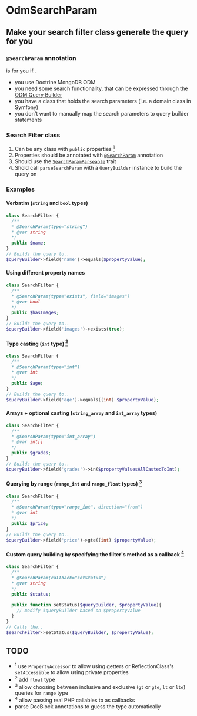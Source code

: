 # OdmSearchParam
## Make your search filter class generate the query for you

### `@SearchParam` annotation
is for you if..
* you use Doctrine MongoDB ODM
* you need some search functionality, that can be expressed through the [ODM Query Builder](https://www.doctrine-project.org/projects/doctrine-mongodb-odm/en/1.2/reference/query-builder-api.html#finding-documents)
* you have a class that holds the search parameters (i.e. a domain class in Symfony)
* you don't want to manually map the search parameters to query builder statements

### Search Filter class
1. Can be any class with `public` properties [<sup>1</sup>](#footnote1)
2. Properties should be annotated with [`@SearchParam`](src/SearchParam.php) annotation
3. Should use the [`SearchParamParseable`](src/SearchParamParseable.php) trait
4. Shold call `parseSearchParam` with a `QueryBuilder` instance to build the query on

### Examples
#### Verbatim (`string` and `bool` types)
```php
class SearchFilter {
  /**
  * @SearchParam(type="string")
  * @var string
  */
  public $name;
}
// Builds the query to..
$queryBuilder->field('name')->equals($propertyValue);
```

#### Using different property names
```php
class SearchFilter {
  /**
  * @SearchParam(type="exists", field="images")
  * @var bool
  */
  public $hasImages;
}
// Builds the query to..
$queryBuilder->field('images')->exists(true);
```

#### Type casting (`int` type) [<sup>2</sup>](#footnote2)
```php
class SearchFilter {
  /**
  * @SearchParam(type="int")
  * @var int
  */
  public $age;
}
// Builds the query to..
$queryBuilder->field('age')->equals((int) $propertyValue);
```

#### Arrays + optional casting (`string_array` and `int_array` types)
```php
class SearchFilter {
  /**
  * @SearchParam(type="int_array")
  * @var int[]
  */
  public $grades;
}
// Builds the query to..
$queryBuilder->field('grades')->in($propertyValuesAllCastedToInt);
```


#### Querying by range (`range_int` and `range_float` types) [<sup>3</sup>](#footnote3)
```php
class SearchFilter {
  /**
  * @SearchParam(type="range_int", direction="from")
  * @var int
  */
  public $price;
}
// Builds the query to..
$queryBuilder->field('price')->gte((int) $propertyValue);
```
#### Custom query building by specifying the filter's method as a callback [<sup>4</sup>](#footnote4)
```php
class SearchFilter {
  /**
  * @SearchParam(callback="setStatus")
  * @var string
  */
  public $status;
  
  public function setStatus($queryBuilder, $propertyValue){
    // modify $queryBuilder based on $propertyValue
  }
}
// Calls the..
$searchFilter->setStatus($queryBuilder, $propertyValue);
```

## TODO
- <sup id="footnote1">1</sup> use `PropertyAccessor` to allow using getters or ReflectionClass's `setAccessible` to allow using private properties
- <sup id="footnote2">2</sup> add `float` type
- <sup id="footnote3">3</sup> allow choosing between inclusive and exclusive (`gt` or `gte`, `lt` or `lte`) queries for `range` type
- <sup id="footnote4">4</sup> allow passing real PHP callables to as callbacks
- parse DocBlock annotations to guess the type automatically
